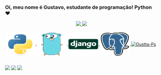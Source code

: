 ### Oi, meu nome é Gustavo, estudante de programação! Python ❤️


<div align="center">
  <a href="https://github.com/Gustavo263">
  <img height="180em" src="https://github-readme-stats.vercel.app/api?username=Gustavo263&show_icons=true&theme=onedark&include_all_commits=true&count_private=true"/>
  <img height="180em" src="https://github-readme-stats.vercel.app/api/top-langs/?username=Gustavo263&layout=compact&langs_count=7&theme=onedark"/>
</div>

<div style="display: inline_block"><br>
  <img align="center" alt="Gustta-Python" height="80" width="100" src="https://raw.githubusercontent.com/devicons/devicon/master/icons/python/python-original.svg">
  <img align="center" alt="Gustta-Go" height="80" width="100" src="https://raw.githubusercontent.com/devicons/devicon/2ae2a900d2f041da66e950e4d48052658d850630/icons/go/go-original.svg">
  <img align="center" alt="Gustta-Django" height="80" width="100" src="https://raw.githubusercontent.com/devicons/devicon/2ae2a900d2f041da66e950e4d48052658d850630/icons/django/django-original.svg">
  <img align="center" alt="Gustta-Ps" height="80" width="100" src="https://raw.githubusercontent.com/devicons/devicon/2ae2a900d2f041da66e950e4d48052658d850630/icons/postgresql/postgresql-original.svg">
<img align="center" alt="Gustta-Ps" height="80" width="100" 
src="https://cdn.jsdelivr.net/gh/devicons/devicon/icons/html5/html5-plain-wordmark.svg" />

</div>
  
  ##
  
 <div> 
  <a href="https://instagram.com/gustl_emes/" target="_blank"><img src="https://img.shields.io/badge/-Instagram-%23E4405F?style=for-the-badge&logo=instagram&logoColor=white" target="_blank"></a>
  <a href = "mailto:gustavo.2006lemes@gmail.com"><img src="https://img.shields.io/badge/-Gmail-%23333?style=for-the-badge&logo=gmail&logoColor=white" target="_blank"></a>
  <a href="https://www.linkedin.com/in/gustavo-lemes-516274212/" target="_blank"><img src="https://img.shields.io/badge/-LinkedIn-%230077B5?style=for-the-badge&logo=linkedin&logoColor=white" target="_blank"></a> 
